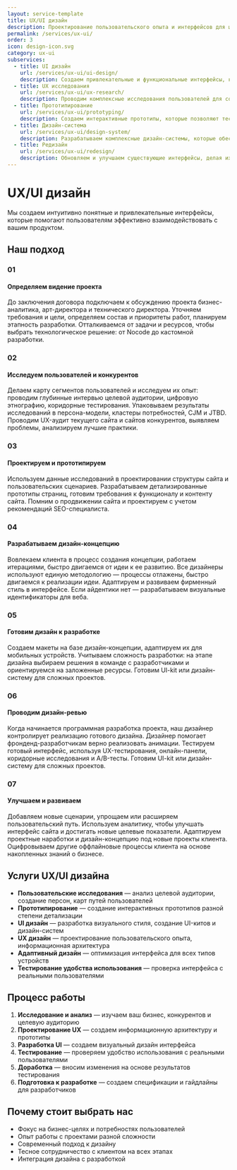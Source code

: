 ```yaml
---
layout: service-template
title: UX/UI дизайн
description: Проектирование пользовательского опыта и интерфейсов для цифровых продуктов
permalink: /services/ux-ui/
order: 3
icon: design-icon.svg
category: ux-ui
subservices:
  - title: UI дизайн
    url: /services/ux-ui/ui-design/
    description: Создаем привлекательные и функциональные интерфейсы, которые отражают индивидуальность вашего бренда и обеспечивают удобство использования.
  - title: UX исследования
    url: /services/ux-ui/ux-research/
    description: Проводим комплексные исследования пользователей для создания продуктов, которые действительно отвечают их потребностям и ожиданиям.
  - title: Прототипирование
    url: /services/ux-ui/prototyping/
    description: Создаем интерактивные прототипы, которые позволяют тестировать и улучшать пользовательский опыт до начала разработки.
  - title: Дизайн-система
    url: /services/ux-ui/design-system/
    description: Разрабатываем комплексные дизайн-системы, которые обеспечивают единство стиля и ускоряют процесс разработки интерфейсов.
  - title: Редизайн
    url: /services/ux-ui/redesign/
    description: Обновляем и улучшаем существующие интерфейсы, делая их современными, удобными и эффективными.
---
```


# UX/UI дизайн

Мы создаем интуитивно понятные и привлекательные интерфейсы, которые помогают пользователям эффективно взаимодействовать с вашим продуктом.

## Наш подход

### 01
#### Определяем видение проекта
До заключения договора подключаем к обсуждению проекта бизнес-аналитика, арт-директора и технического директора. Уточняем требования и цели, определяем состав и приоритеты работ, планируем этапность разработки. Отталкиваемся от задачи и ресурсов, чтобы выбрать технологическое решение: от Nocode до кастомной разработки.

### 02
#### Исследуем пользователей и конкурентов
Делаем карту сегментов пользователей и исследуем их опыт: проводим глубинные интервью целевой аудитории, цифровую этнографию, коридорные тестирования. Упаковываем результаты исследований в персона-модели, кластеры потребностей, CJM и JTBD. Проводим UX-аудит текущего сайта и сайтов конкурентов, выявляем проблемы, анализируем лучшие практики.

### 03
#### Проектируем и прототипируем
Используем данные исследований в проектировании структуры сайта и пользовательских сценариев. Разрабатываем детализированные прототипы страниц, готовим требования к функционалу и контенту сайта. Помним о продвижении сайта и проектируем с учетом рекомендаций SEO-специалиста.

### 04
#### Разрабатываем дизайн-концепцию
Вовлекаем клиента в процесс создания концепции, работаем итерациями, быстро двигаемся от идеи к ее развитию. Все дизайнеры используют единую методологию — процессы отлажены, быстро двигаемся к реализации идеи. Адаптируем и развиваем фирменный стиль в интерфейсе. Если айдентики нет — разрабатываем визуальные идентификаторы для веба.

### 05
#### Готовим дизайн к разработке
Создаем макеты на базе дизайн-концепции, адаптируем их для мобильных устройств. Учитываем сложность разработки: на этапе дизайна выбираем решения в команде с разработчиками и ориентируемся на заложенные ресурсы. Готовим UI-kit или дизайн-систему для сложных проектов.

### 06
#### Проводим дизайн-ревью
Когда начинается программная разработка проекта, наш дизайнер контролирует реализацию готового дизайна. Дизайнер помогает фронденд-разработчикам верно реализовать анимации. Тестируем готовый интерфейс, используя UX-тестирования, онлайн-панели, коридорные исследования и A/B-тесты. Готовим UI-kit или дизайн-систему для сложных проектов.

### 07
#### Улучшаем и развиваем
Добавляем новые сценарии, упрощаем или расширяем пользовательский путь. Используем аналитику, чтобы улучшать интерфейс сайта и достигать новые целевые показатели. Адаптируем проектные наработки и дизайн-концепцию под новые проекты клиента. Оцифровываем другие оффлайновые процессы клиента на основе накопленных знаний о бизнесе.

## Услуги UX/UI дизайна

- **Пользовательские исследования** — анализ целевой аудитории, создание персон, карт путей пользователей
- **Прототипирование** — создание интерактивных прототипов разной степени детализации
- **UI дизайн** — разработка визуального стиля, создание UI-китов и дизайн-систем
- **UX дизайн** — проектирование пользовательского опыта, информационная архитектура
- **Адаптивный дизайн** — оптимизация интерфейса для всех типов устройств
- **Тестирование удобства использования** — проверка интерфейса с реальными пользователями

## Процесс работы

1. **Исследование и анализ** — изучаем ваш бизнес, конкурентов и целевую аудиторию
2. **Проектирование UX** — создаем информационную архитектуру и прототипы
3. **Разработка UI** — создаем визуальный дизайн интерфейса
4. **Тестирование** — проверяем удобство использования с реальными пользователями
5. **Доработка** — вносим изменения на основе результатов тестирования
6. **Подготовка к разработке** — создаем спецификации и гайдлайны для разработчиков

## Почему стоит выбрать нас

- Фокус на бизнес-целях и потребностях пользователей
- Опыт работы с проектами разной сложности
- Современный подход к дизайну
- Тесное сотрудничество с клиентом на всех этапах
- Интеграция дизайна с разработкой
